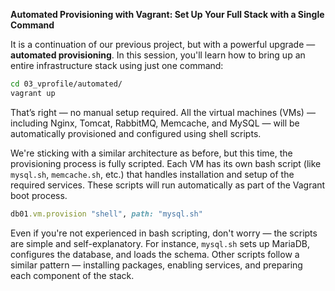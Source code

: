 **Automated Provisioning with Vagrant: Set Up Your Full Stack with a Single Command**

It is a continuation of our previous project, but with a powerful upgrade — **automated provisioning**. In this session, you'll learn how to bring up an entire infrastructure stack using just one command:

```bash
cd 03_vprofile/automated/
vagrant up
```

That’s right — no manual setup required. All the virtual machines (VMs) — including Nginx, Tomcat, RabbitMQ, Memcache, and MySQL — will be automatically provisioned and configured using shell scripts.

We're sticking with a similar architecture as before, but this time, the provisioning process is fully scripted. Each VM has its own bash script (like `mysql.sh`, `memcache.sh`, etc.) that handles installation and setup of the required services. These scripts will run automatically as part of the Vagrant boot process.

```ruby
db01.vm.provision "shell", path: "mysql.sh"
```

Even if you're not experienced in bash scripting, don't worry — the scripts are simple and self-explanatory. For instance, `mysql.sh` sets up MariaDB, configures the database, and loads the schema. Other scripts follow a similar pattern — installing packages, enabling services, and preparing each component of the stack.
